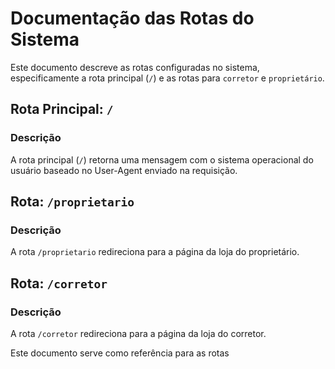 
# Documentação das Rotas do Sistema

Este documento descreve as rotas configuradas no sistema, especificamente a rota principal (`/`) e as rotas para `corretor` e `proprietário`.

## Rota Principal: `/`

### Descrição
A rota principal (`/`) retorna uma mensagem com o sistema operacional do usuário baseado no User-Agent enviado na requisição.


## Rota: `/proprietario`

### Descrição
A rota `/proprietario` redireciona para a página da loja do proprietário.


## Rota: `/corretor`

### Descrição
A rota `/corretor` redireciona para a página da loja do corretor.


Este documento serve como referência para as rotas
```
